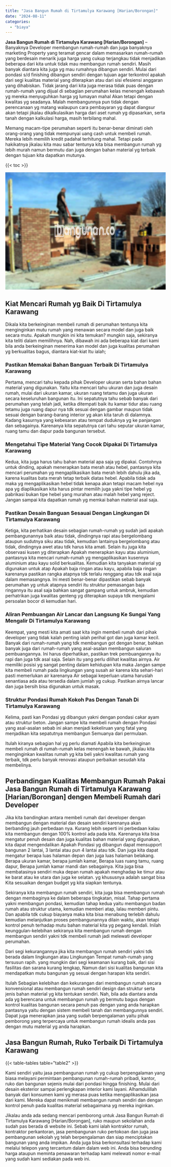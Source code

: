 ```yaml
---
title: "Jasa Bangun Rumah di Tirtamulya Karawang [Harian/Borongan]"
date: "2024-08-11"
categories: 
  - "biaya"
---
```


**Jasa Bangun Rumah di Tirtamulya Karawang \[Harian/Borongan\]** – Banyaknya Developer membangun rumah-rumah dan juga banyaknya marketing Property yang teramat gencar dalam memasarkan rumah-rumah yang berdesain menarik juga harga yang cukup terjangkau tidak menjadikan beberapa dari kita untuk tidak mau membangun rumah sendiri. Masih banyak diantara kita juga yg mau rumahnya dibangun sendiri. Mulai dari pondasi s/d finishing dibangun sendiri dengan tujuan agar terkontrol apakah dari segi kualitas material yang diterapkan atau dari sisi efesiensi anggaran yang dihabiskan. Tidak jarang dari kita juga merasa tidak puas dengan rumah-rumah yang dijual di sebagian perumahan kelas menengah kebawah yg mereka menyuguhkan harga yg lumayan mahal Akan tetapi dengan kwalitas yg seadanya. Malah membangunnya pun tidak dengan perencanaan yg matang walaupun cara pembayaran yg dapat diangsur akan tetapi jikalau dikalkulasikan harga dari aset rumah yg dipasarkan, serta tanah dengan kalkulasi harga, masih terbilang mahal.

Memang macam-tipe perumahan seperti itu benar-benar diminati oleh orang-orang yang tidak mempunyai uang cash untuk membeli rumah. Mereka lebih memilih kredit padahal terhitung mahal. Tetapi pada hakikatnya jikalau kita mau sabar tentunya kita bisa membangun rumah yg lebih murah namun bermutu dan juga dengan bahan material yg terbaik dengan tujuan kita dapatkan mutunya.

{{< toc >}}

![Jasa Bangun Rumah di Tirtamulya Karawang [Harian/Borongan]](/images/borong-bangunan-23.png)

## Kiat Mencari Rumah yg Baik Di Tirtamulya Karawang

Dikala kita berkeinginan membeli rumah di perumahan tentunya kita menginginkan mutu rumah yang menawan secara model dan juga baik secara mutu. Apakah mungkin ini kita temukan? mungkin saja, sekiranya kita teliti dalam memilihnya. Nah, dibawah ini ada beberapa kiat dari kami bila anda berkeinginan menerima kan model dan juga kualitas perumahan yg berkualitas bagus, diantara kiat-kiat Itu ialah;

### Pastikan Memakai Bahan Banguan Terbaik Di Tirtamulya Karawang

Pertama, mencari tahu kepada pihak Developer ukuran serta bahan bahan material yang digunakan. Yaitu kita mencari tahu ukuran dan juga desain rumah, mulai dari ukuran kamar, ukuran ruang tetamu dan juga ukuran secara keseluruhan bangunan itu. Ini sepatutnya tahu sebab banyak dari perumahan yang telah jadi, ketika ditempati baik itu kamar tidur atau ruang tetamu juga ruang dapur nya tdk sesuai dengan gambar maupun tidak sesuai dengan barang-barang interior yg akan kita taruh di dalamnya. Kadang kasurnya yang kebesaran atau tempat duduknya yg ke panjangan dan sebagainya. Karenanya kita sepatutnya cari tahu seputar ukuran kamar, ruang tamu dan dapur pada bangunan tersebut.

### Mengetahui Tipe Material Yang Cocok Dipakai Di Tirtamulya Karawang

Kedua, kita juga harus tahu bahan material apa saja yg dipakai. Contohnya untuk dinding, apakah menerapkan bata merah atau hebel, pantasnya kita mencari perumahan yg mengaplikasikan bata merah lebih dahulu jika ada, karena kualitas bata merah tetap terbaik diatas hebel. Apabila tidak ada maka yg mengaplikasikan hebel tidak kenapa akan tetapi macam hebel nya apa yg diaplikasikan kita harus pintar memilih juga yakni tipe hebel yg pabrikasi bukan tipe hebel yang murahan atau malah hebel yang reject. Jangan sampai kita dapatkan rumah yg memkai bahan material asal saja.

### Pastikan Desain Banguan Sesauai Dengan Lingkungan Di Tirtamulya Karawang

Ketiga, kita perhatikan desain sebagian rumah-rumah yg sudah jadi apakah pembangunannya baik atau tidak, dindingnya rapi atau bergelombang ataupun sudutnya siku atau tidak, kemudian lantainya bergelombang atau tidak, dindingnya awet atau tdk harus kita amati. Selain itu juga kita observasi kusen yg diterapkan Apakah menerapkan kayu atau aluminium, pantasnya kita mencari rumah-rumah yg mengaplikasikan kusennya aluminium atau kayu solid berkualitas. Kemudian kita tanyakan material yg digunakan untuk atap Apakah baja ringan atau kayu, apabila baja ringan karenanya pastikan rangka atapnya tdk terlalu renggang atau tdk asal saja dalam memasangnya. Ini mesti benar-benar dipastikan sebab banyak perumahan yg untuk atapnya sendiri itu struktur pemasangan baja ringannya itu asal saja bahkan sangat gampang untuk ambruk, kemudian perhatrikan juga kwalitas genteng yg diterapkan supaya tdk mengalami persoalan bocor di kemudian hari.

### Aliran Pembuangan Air Lancar dan Langsung Ke Sungai Yang Mengalir Di Tirtamulya Karawang

Keempat, yang mesti kita amati saat kita ingin membeli rumah dari pihak developer yang tidak kalah penting ialah perihal got dan juga kamar kecil. Banyak dari rumah-rumah yang tdk membangun got dengan benar, bahkan banyak juga dari rumah-rumah yang asal-asalan membangun saluran pembuangannya. Ini harus diperhatikan, pastikan trek pembuangannya itu rapi dan juga tdk asal saja. Selain itu yang perlu dilihat kwalitas airnya. Air memiliki posisi yg sangat penting dalam kehidupan kita maka Jangan sampe kita membeli rumah pada lingkungan yang susah air karena kita sehari-hari pasti memerlukan air karenanya Air sebagai keperluan utama haruslah senantiasa ada atau tersedia dalam jumlah yg cukup. Pastikan airnya lancar dan juga bersih bisa digunakan untuk masak.

### Struktur Pondasi Rumah Kokoh Pas Dengan Tanah Di Tirtamulya Karawang

Kelima, pasti kan Pondasi yg dibangun yakni dengan pondasi cakar ayam atau struktur beton. Jangan sampe kita membeli rumah dengan Pondasi yang asal-asalan sebab ini akan menjadi kekeliruan yang fatal yang menjadikan kita sepatutnya membangun Semuanya dari permulaan.

Itulah kiranya sebagian hal yg perlu diamati Apabila kita berkeinginan membeli rumah di rumah-rumah kelas menengah ke bawah, jikalau kita menginginkan kwalitas rumah yg kita beli yakni kwalitas rumah yang terbaik, tdk perlu banyak renovasi ataupun perbaikan sesudah kita membelinya.

## Perbandingan Kualitas Membangun Rumah Pakai Jasa Bangun Rumah di Tirtamulya Karawang \[Harian/Borongan\] dengen Membeli Rumah dari Developer

Jika kita bandingkan antara membeli rumah dari developer dengan membangun dengan material dan desain sendiri karenanya akan berbanding jauh perbedaan nya. Kurang lebih seperti ini perbedaan kalau kita membangun dengan 100% kontrol ada pada kita. Karenanya kita bisa mengatur penuh desain dan juga kualitas bahan material yang digunakan, kita dapat mengendalikan Apakah Pondasi yg dibangun dapat mensupport bangunan 2 lantai, 3 lantai atau pun 4 lantai atau tdk. Dan juga kita dapat mengatur berapa luas halaman depan dan juga luas halaman belakang. Berapa ukuran kamar, berapa jumlah kamar, Berapa luas ruang tamu, ruang dapur, Berapa jumlah kamar mandi dan sebagainya. Kita juga bisa membatasinya sendiri muka depan rumah apakah menghadap ke timur atau ke barat atau ke utara dan juga ke selatan. yg khususnya adalah sangat bisa Kita sesuaikan dengan budget yg kita siapkan tentunya.

Sekiranya kita membangun rumah sendiri, kita juga bisa membangun rumah dengan membaginya ke dalam beberapa tingkatan, misal. Tahap pertama yakni membangun pondasi, kemudian tahap kedua yaitu membangun badan rumah atau struktur utama, kemudian memberi atap, lalau memberi pintu. Dan apabila tdk cukup biayanya maka kita bisa menabung terlebih dahulu kemudian melanjutkan proses pembangunannya dilain waktu, akan tetapi kontrol penuh terhadap mutu bahan material kita yg pegang kendali. Inilah keunggulan-kelebihan sekiranya kita membangun rumah dengan membangun sendiri yakni tdk membeli rumah jadi melewati developer perumahan.

Dari segi kekurangannya jika kita membangun rumah sendiri yakni tdk berada dalam lingkungan atau Lingkungan Tempat rumah-rumah yang tersusun rapih. yang mungkin dari segi keamanan kurang baik, dari sisi fasilitas dan sarana kurang lengkap, Namun dari sisi kualitas bangunan kita mendapatkan mutu bangunan yg sesuai dengan harapan kita sendiri.

Itulah Sebagian kelebihan dan kekurangan dari membangun rumah secara konvensional atau membangun rumah sendiri design dan struktur serta jenis bahan material yg kita tentukan sendiri. Nah, bila ada diantara anda ada yg berencana untuk membangun rumah yg bermutu bagus dengan kontrol kualitas bangunan secara penuh pas dengan yang anda harapkan pantasnya yaitu dengan sistem membeli tanah dan membangunnya sendiri. Dapat juga menerapkan jasa yang sudah berpengalaman yaitu pihak pemborong yang terpercaya untuk membangun rumah idealis anda pas dengan mutu material yg anda harapkan.

## Jasa Bangun Rumah, Ruko Terbaik Di Tirtamulya Karawang

{{< table-tables table="table2" >}}

Kami sendiri yaitu jasa pembangunan rumah yg cukup berpengalaman yang biasa melayani permintaan pembangunan rumah-rumah pribadi, kantor, ruko dan bangunan sejenis mulai dari pondasi hingga finishing. Mulai dari desain eksterior sampai perlengkapan interior kami layani. Alhamdulillah banyak dari konsumen kami yg merasa puas ketika mengaplikasikan jasa dari kami. Mereka dapat menikmati membangun rumah sendiri dan dengan kontrol penuh pada kualitas material sebagaimana yg mereka inginkan.

Jikalau anda ada sedang mencari pemborong untuk Jasa Bangun Rumah di Tirtamulya Karawang \[Harian/Borongan\], ruko maupun sekolahan anda sudah pas berada di website ini. Sebab kami ialah kontraktor rumah, kontraktor perkantoran, jasa pembangunan ruko pertokoan dan juga jasa pembangunan sekolah yg telah berpengalaman dan siap menciptakan bangunan yang anda impikan. Anda juga bisa berkonsultasi terhadap kami melalui telepon yang tercantum dalam dalam web ini. Anda bisa berunding harga ataupun meminta penawaran terhadap kami melewati nomor e-mail yang sudah kami sediakan pada web ini.
